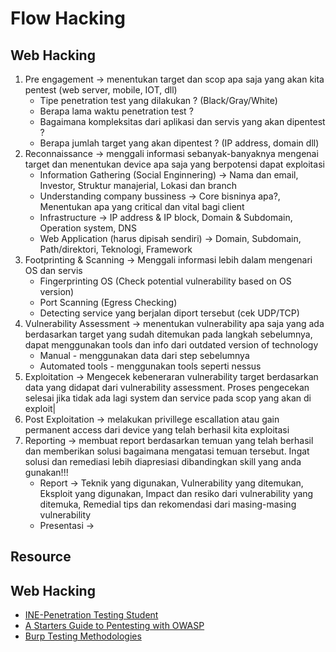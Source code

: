 # Flow Hacking

## Web Hacking</br>
1. Pre engagement -> menentukan target dan scop apa saja yang akan kita pentest (web server, mobile, IOT, dll)
   - Tipe penetration test yang dilakukan ? (Black/Gray/White)
   - Berapa lama waktu penetration test ?
   - Bagaimana kompleksitas dari aplikasi dan servis yang akan dipentest ?
   - Berapa jumlah target yang akan dipentest ? (IP address, domain dll)
2. Reconnaissance -> menggali informasi sebanyak-banyaknya mengenai target dan menentukan device apa saja yang berpotensi dapat exploitasi
   - Information Gathering (Social Enginnering) -> Nama dan email, Investor, Struktur manajerial, Lokasi dan branch
   - Understanding company bussiness -> Core bisninya apa?, Menentukan apa yang critical dan vital bagi client
   - Infrastructure -> IP address & IP block, Domain & Subdomain, Operation system, DNS
   - Web Application (harus dipisah sendiri) -> Domain, Subdomain, Path/direktori, Teknologi, Framework
3. Footprinting & Scanning -> Menggali informasi lebih dalam mengenari OS dan servis
   - Fingerprinting OS (Check potential vulnerability based on OS version)
   - Port Scanning (Egress Checking)
   - Detecting service yang berjalan diport tersebut (cek UDP/TCP)
4. Vulnerability Assessment -> menentukan vulnerability apa saja yang ada berdasarkan target yang sudah ditemukan pada langkah sebelumnya, dapat menggunakan tools dan info dari outdated version of technology
   - Manual - menggunakan data dari step sebelumnya
   - Automated tools - menggunakan tools seperti nessus
5. Exploitation -> Mengecek kebeneraran vulnerability target berdasarkan data yang didapat dari vulnerability assessment. Proses pengecekan selesai jika tidak ada lagi system dan service pada scop yang akan di exploit|
6. Post Exploitation -> melakukan privillege escallation atau gain permanent access dari device yang telah berhasil kita exploitasi
7. Reporting -> membuat report berdasarkan temuan yang telah berhasil dan memberikan solusi bagaimana mengatasi temuan tersebut. Ingat solusi dan remediasi lebih diapresiasi dibandingkan skill yang anda gunakan!!!
   - Report -> Teknik yang digunakan, Vulnerability yang ditemukan, Eksploit yang digunakan, Impact dan resiko dari vulnerability yang ditemuka, Remedial tips dan rekomendasi dari masing-masing vulnerability
   - Presentasi ->


## Resource
## Web Hacking
   - [INE-Penetration Testing Student](https://my.ine.com/CyberSecurity/learning-paths/a223968e-3a74-45ed-884d-2d16760b8bbd/penetration-testing-student)
   - [A Starters Guide to Pentesting with OWASP](https://www.youtube.com/watch?v=AO_sqXb-gKE)
   - [Burp Testing Methodologies](https://portswigger.net/support/burp-testing-methodologies)
